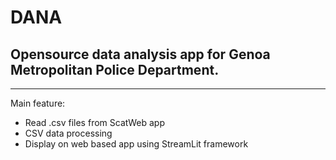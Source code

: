 # DANA 
## Opensource data analysis app for Genoa Metropolitan Police Department.
------------------------------------------------------------------------------------
Main feature:
- Read .csv files from ScatWeb app
- CSV data processing
- Display on web based app using StreamLit framework
